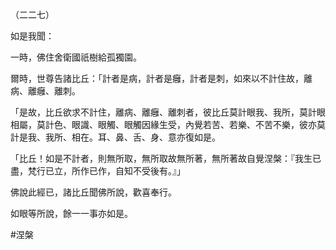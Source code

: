 （二二七）

如是我聞：

一時，佛住舍衛國祇樹給孤獨園。

爾時，世尊告諸比丘：「計者是病，計者是癰，計者是刺，如來以不計住故，離病、離癰、離刺。

「是故，比丘欲求不計住，離病、離癰、離刺者，彼比丘莫計眼我、我所，莫計眼相屬，莫計色、眼識、眼觸、眼觸因緣生受，內覺若苦、若樂、不苦不樂，彼亦莫計是我、我所、相在。耳、鼻、舌、身、意亦復如是。

「比丘！如是不計者，則無所取，無所取故無所著，無所著故自覺涅槃：『我生已盡，梵行已立，所作已作，自知不受後有。』」

佛說此經已，諸比丘聞佛所說，歡喜奉行。

如眼等所說，餘一一事亦如是。



#涅槃
